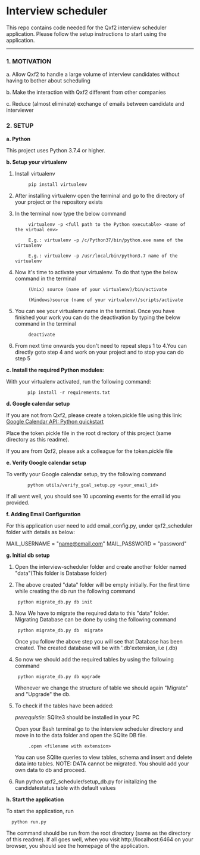 # Interview scheduler
This repo contains code needed for the Qxf2 interview scheduler application. Please follow the setup instructions to start using the application.

----

### 1. MOTIVATION


a. Allow Qxf2 to handle a large volume of interview candidates without having to bother about scheduling

b. Make the interaction with Qxf2 different from other companies

c. Reduce (almost eliminate) exchange of emails between candidate and interviewer


### 2. SETUP

__a. Python__

This project uses Python 3.7.4 or higher.


__b. Setup your virtualenv__

1. Install virtualenv

            pip install virtualenv

2. After installing virtualenv open the terminal and go to the directory of your project or the repository exists

3. In the terminal now type the below command


            virtualenv -p <full path to the Python executable> <name of the virtual env>

            E.g.: virtualenv -p /c/Python37/bin/python.exe name of the virtualenv

            E.g.: virtualenv -p /usr/local/bin/python3.7 name of the virtualenv

4. Now it's time to activate your virtualenv. To do that type the below command in the terminal

            (Unix) source (name of your virtualenv)/bin/activate

            (Windows)source (name of your virtualenv)/scripts/activate

5. You can see your virtualenv name in the terminal. Once you have finished your work you can do the deactivation by typing the below command in the terminal

            deactivate

6. From next time onwards you don't need to repeat steps 1 to 4.You can directly goto step 4 and work on your project and to stop you can do step 5


__c. Install the required Python modules:__

With your virtualenv activated, run the following command:

            pip install -r requirements.txt


__d. Google calendar setup__

If you are not from Qxf2, please create a token.pickle file using this link: [Google Calendar API: Python quickstart](https://developers.google.com/calendar/quickstart/python)

Place the token.pickle file in the root directory of this project (same directory as this readme).


If you are from Qxf2, please ask a colleague for the token.pickle file


__e. Verify Google calendar setup__

To verify your Google calendar setup, try the following command

            python utils/verify_gcal_setup.py <your_email_id>

If all went well, you should see 10 upcoming events for the email id you provided.


__f. Adding Email Configuration__

For this application user need to add email_config.py, under qxf2_scheduler folder with details as below:

MAIL_USERNAME = "name@email.com"
MAIL_PASSWORD = "password"


__g. Initial db setup__

1. Open the interview-scheduler folder and create another folder named "data"(This folder is Database folder)

2. The above created "data" folder will be empty initially. For the first time while creating the db run the following command

        python migrate_db.py db init

3. Now We have to migrate the required data to this "data" folder. Migrating Database can be done by using the following command

        python migrate_db.py db  migrate

   Once you follow the above step you will see that Database has been created. The created database will be with '.db'extension, i.e (<Filename>.db)

4. So now we should add the required tables by using the following command

        python migrate_db.py db upgrade

    Whenever we change the structure of table we should again "Migrate" and "Upgrade" the db.

5. To check if the tables have been added:

   *prerequistie*: SQlite3 should be installed in your PC

   Open your Bash terminal go to the interview scheduler directory and  move in to the data folder and open the SQlite DB file.

            .open <filename with extension>

    You can use SQlite queries to view tables, schema and insert and delete data into tables.
    NOTE: DATA cannot be migrated. You should add your own data to db and proceed.

6. Run python qxf2_scheduler/setup_db.py for initalizing the candidatestatus table with default values



__h. Start the application__

To start the application, run

      python run.py

The command should be run from the root directory (same as the directory of this readme). If all goes well, when you visit http://localhost:6464 on your browser, you should see the homepage of the application.
